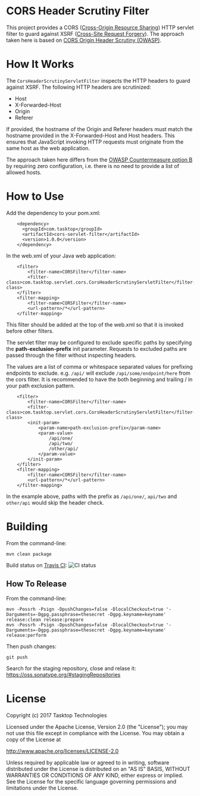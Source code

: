 CORS Header Scrutiny Filter
===========================

This project provides a CORS ([Cross-Origin Resource Sharing](https://en.wikipedia.org/wiki/Cross-origin_resource_sharing)) HTTP servlet filter to guard against XSRF ([Cross-Site Request Forgery](https://www.owasp.org/index.php/Cross-Site_Request_Forgery_%28CSRF%29)).
The approach taken here is based on [CORS Origin Header Scrutiny (OWASP)](https://www.owasp.org/index.php/CORS_OriginHeaderScrutiny).

How It Works
============

The `CorsHeaderScrutinyServletFilter` inspects the HTTP headers to guard against XSRF.  The following HTTP headers are scrutinized:

* Host
* X-Forwarded-Host
* Origin
* Referer

If provided, the hostname of the Origin and Referer headers must match the hostname provided in the X-Forwarded-Host and Host headers.
This ensures that JavaScript invoking HTTP requests must originate from the same host as the web application.

The approach taken here differs from the [OWASP Countermeasure option B](https://www.owasp.org/index.php/Cross-Site_Request_Forgery_%28CSRF%29) by requiring zero configuration, i.e. there is no need to provide a list of allowed hosts. 

How to Use
==========

Add the dependency to your pom.xml:

````
    <dependency>
      <groupId>com.tasktop</groupId>
      <artifactId>cors-servlet-filter</artifactId>
      <version>1.0.0</version>
    </dependency>
````

In the web.xml of your Java web application:

````
	<filter>
		<filter-name>CORSFilter</filter-name>
		<filter-class>com.tasktop.servlet.cors.CorsHeaderScrutinyServletFilter</filter-class>
	</filter>
	<filter-mapping>
		<filter-name>CORSFilter</filter-name>
		<url-pattern>/*</url-pattern>
	</filter-mapping>
````

This filter should be added at the top of the web.xml so that it is invoked before other filters.

The servlet filter may be configured to exclude specific paths by specifying the **path-exclusion-prefix** init parameter. Requests to excluded paths are passed through the filter without inspecting headers.

The values are a list of comma or whitespace separated values for prefixing endpoints to exclude.
e.g. `/api/` will exclude `/api/some/endpoint/here` from the cors filter. It is recommended to have the both beginning and trailing / in your path exclusion pattern.

````
	<filter>
		<filter-name>CORSFilter</filter-name>
		<filter-class>com.tasktop.servlet.cors.CorsHeaderScrutinyServletFilter</filter-class>
		<init-param>
			<param-name>path-exclusion-prefix</param-name>
			<param-value>
				/api/one/
				/api/two/
				/other/api/
			</param-value>
		</init-param>
	</filter>
	<filter-mapping>
		<filter-name>CORSFilter</filter-name>
		<url-pattern>/*</url-pattern>
	</filter-mapping>
````

In the example above, paths with the prefix as `/api/one/`, `api/two` and `other/api` would skip the header check.

Building
========

From the command-line:

`mvn clean package`

Build status on [Travis CI](https://travis-ci.org/Tasktop/cors-servlet-filter): ![CI status](https://travis-ci.org/Tasktop/cors-servlet-filter.svg?branch=master "CI Status") 

How To Release
--------------

From the command-line:

````
mvn -Possrh -Psign -DpushChanges=false -DlocalCheckout=true '-Darguments=-Dgpg.passphrase=thesecret -Dgpg.keyname=keyname' release:clean release:prepare
mvn -Possrh -Psign -DpushChanges=false -DlocalCheckout=true '-Darguments=-Dgpg.passphrase=thesecret -Dgpg.keyname=keyname' release:perform
````

Then push changes:

````
git push
````

Search for the staging repository, close and relase it: https://oss.sonatype.org/#stagingRepositories

License
=======

Copyright (c) 2017 Tasktop Technologies

Licensed under the Apache License, Version 2.0 (the "License"); you may not use this file except in compliance with the License. You may obtain a copy of the License at

http://www.apache.org/licenses/LICENSE-2.0

Unless required by applicable law or agreed to in writing, software distributed under the License is distributed on an "AS IS" BASIS, WITHOUT WARRANTIES OR CONDITIONS OF ANY KIND, either express or implied. See the License for the specific language governing permissions and limitations under the License.
